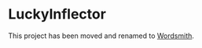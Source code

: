 # LuckyInflector

This project has been moved and renamed to [Wordsmith](https://github.com/luckyframework/wordsmith).
